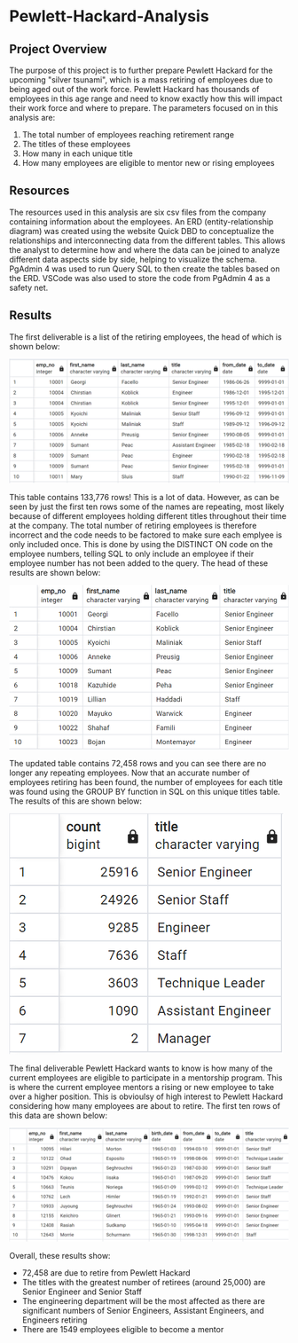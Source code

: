 # Pewlett-Hackard-Analysis

## Project Overview
The purpose of this project is to further prepare Pewlett Hackard for the upcoming "silver tsunami", which is a mass retiring of employees due to being aged out of the work force. Pewlett Hackard has thousands of employees in this age range and need to know exactly how this will impact their work force and where to prepare. The parameters focused on in this analysis are:

1. The total number of employees reaching retirement range
2. The titles of these employees
3. How many in each unique title
4. How many employees are eligible to mentor new or rising employees


## Resources

The resources used in this analysis are six csv files from the company containing information about the employees. An ERD (entity-relationship diagram) was created using the website Quick DBD to conceptualize the relationships and interconnecting data from the different tables. This allows the analyst to determine how and where the data can be joined to analyze different data aspects side by side, helping to visualize the schema. PgAdmin 4 was used to run Query SQL to then create the tables based on the ERD. VSCode was also used to store the code from PgAdmin 4 as a safety net.

## Results

The first deliverable is a list of the retiring employees, the head of which is shown below:

 ![retirement_titles.png](retirement_titles.png)

This table contains 133,776 rows! This is a lot of data. However, as can be seen by just the first ten rows some of the names are repeating, most likely because of different employees holding different titles throughout their time at the company. The total number of retiring employees is therefore incorrect and the code needs to be factored to make sure each emplyee is only included once. This is done by using the DISTINCT ON code on the employee numbers, telling SQL to only include an employee if their employee number has not been added to the query. The head of these results are shown below:

 ![unique_titles.png](unique_titles.png)

The updated table contains 72,458 rows and you can see there are no longer any repeating employees. Now that an accurate number of employees retiring has been found, the number of employees for each title was found using the GROUP BY function in SQL on this unique titles table. The results of this are shown below:

![retiring_titles.png](retiring_titles.png)

The final deliverable Pewlett Hackard wants to know is how many of the current employees are eligible to participate in a mentorship program. This is where the current employee mentors a rising or new employee to take over a higher position. This is obvioulsy of high interest to Pewlett Hackard considering how many employees are about to retire. The first ten rows of this data are shown below:

![mentorship_eligibility.png](mentorship_eligibility.png)

Overall, these results show:
* 72,458 are due to retire from Pewlett Hackard
* The titles with the greatest number of retirees (around 25,000) are Senior Engineer and Senior Staff
* The engineering department will be the most affected as there are significant numbers of Senior Engineers, Assistant Engineers, and Engineers retiring
* There are 1549 employees eligible to become a mentor
